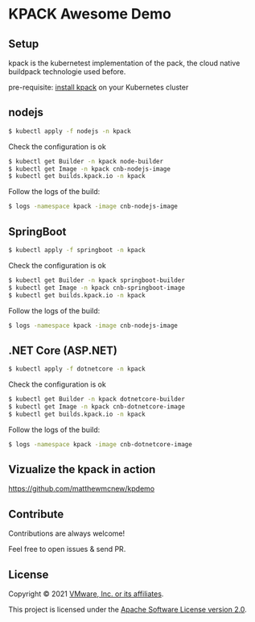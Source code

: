 # KPACK Awesome Demo


## Setup 

kpack is the kubernetest implementation of the pack, the cloud native buildpack technologie used before.

pre-requisite: [install kpack](https://github.com/pivotal/kpack/blob/main/docs/install.md) on your Kubernetes cluster


## nodejs 

```bash
$ kubectl apply -f nodejs -n kpack
```

Check the configuration is ok 

```bash
$ kubectl get Builder -n kpack node-builder
$ kubectl get Image -n kpack cnb-nodejs-image
$ kubectl get builds.kpack.io -n kpack
```

Follow the logs of the build:

```bash
$ logs -namespace kpack -image cnb-nodejs-image
```


## SpringBoot 

```bash
$ kubectl apply -f springboot -n kpack
```

Check the configuration is ok 

```bash
$ kubectl get Builder -n kpack springboot-builder
$ kubectl get Image -n kpack cnb-springboot-image
$ kubectl get builds.kpack.io -n kpack
```

Follow the logs of the build:

```bash
$ logs -namespace kpack -image cnb-nodejs-image
```

## .NET Core (ASP.NET) 

```bash
$ kubectl apply -f dotnetcore -n kpack
```

Check the configuration is ok 

```bash
$ kubectl get Builder -n kpack dotnetcore-builder
$ kubectl get Image -n kpack cnb-dotnetcore-image
$ kubectl get builds.kpack.io -n kpack
```

Follow the logs of the build:

```bash
$ logs -namespace kpack -image cnb-dotnetcore-image
```

## Vizualize the kpack in action

https://github.com/matthewmcnew/kpdemo

## Contribute

Contributions are always welcome!

Feel free to open issues & send PR.

## License

Copyright &copy; 2021 [VMware, Inc. or its affiliates](https://vmware.com).

This project is licensed under the [Apache Software License version 2.0](https://www.apache.org/licenses/LICENSE-2.0).
